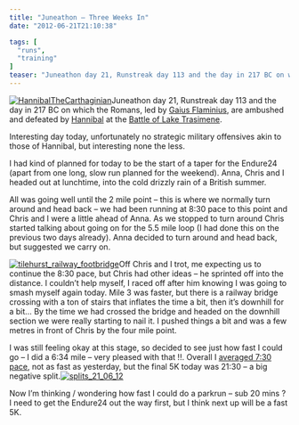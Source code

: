 ```yaml
---
title: "Juneathon – Three Weeks In"
date: "2012-06-21T21:10:38"

tags: [
  "runs",
  "training"
]
teaser: "Juneathon day 21, Runstreak day 113 and the day in 217 BC on which the Romans, led by Gaius Flaminius, are ambushed and defeated by Hannibal at the Battle of Lake Trasimene. Interesting day today, unfortunately no strategic military offensives akin to those of Hannibal, but interesting none the less. I had kind of planned [&hellip;]\n"
---
```

[![HannibalTheCarthaginian](HannibalTheCarthaginian_thumb.jpg "HannibalTheCarthaginian")](https://kennetrunner.com/wp-content/uploads/2012/06/HannibalTheCarthaginian.jpg)Juneathon day 21, Runstreak day 113 and the day in 217 BC on which the Romans, led by [Gaius Flaminius](http://en.wikipedia.org/wiki/Gaius_Flaminius_Nepos), are ambushed and defeated by [Hannibal](http://en.wikipedia.org/wiki/Hannibal) at the [Battle of Lake Trasimene](http://en.wikipedia.org/wiki/Battle_of_Lake_Trasimene).

Interesting day today, unfortunately no strategic military offensives akin to those of Hannibal, but interesting none the less.

I had kind of planned for today to be the start of a taper for the Endure24 (apart from one long, slow run planned for the weekend). Anna, Chris and I headed out at lunchtime, into the cold drizzly rain of a British summer.  

All was going well until the 2 mile point – this is where we normally turn around and head back – we had been running at 8:30 pace to this point and Chris and I were a little ahead of Anna. As we stopped to turn around Chris started talking about going on for the 5.5 mile loop (I had done this on the previous two days already). Anna decided to turn around and head back, but suggested we carry on.

[![tilehurst_railway_footbridge](tilehurst_railway_footbridge_thumb.jpg "tilehurst_railway_footbridge")](https://kennetrunner.com/wp-content/uploads/2012/06/tilehurst_railway_footbridge.jpg)Off Chris and I trot, me expecting us to continue the 8:30 pace, but Chris had other ideas – he sprinted off into the distance. I couldn’t help myself, I raced off after him knowing I was going to smash myself again today. Mile 3 was faster, but there is a railway bridge crossing with a ton of stairs that inflates the time a bit, then it’s downhill for a bit… By the time we had crossed the bridge and headed on the downhill section we were really starting to nail it. I pushed things a bit and was a few metres in front of Chris by the four mile point.

I was still feeling okay at this stage, so decided to see just how fast I could go – I did a 6:34 mile – very pleased with that !!. Overall I [averaged 7:30 pace](http://runkeeper.com/user/kjhughes/activity/96661689), not as fast as yesterday, but the final 5K today was 21:30 – a big negative split.[![splits_21_06_12](splits_21_06_12.png "splits_21_06_12")](http://runkeeper.com/user/kjhughes/activity/96661689)

Now I’m thinking / wondering how fast I could do a parkrun – sub 20 mins ? I need to get the Endure24 out the way first, but I think next up will be a fast 5K.
